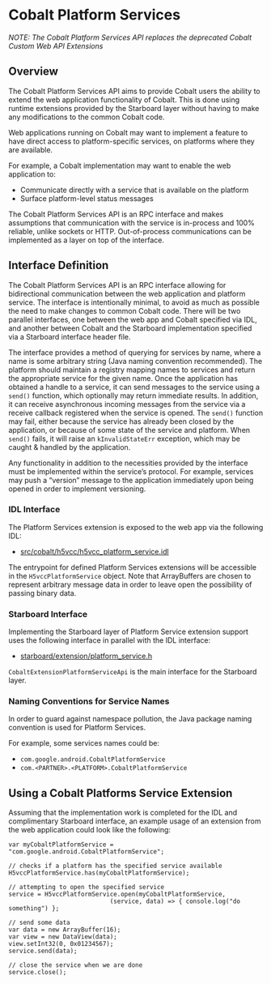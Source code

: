 # Cobalt Platform Services

_NOTE: The Cobalt Platform Services API replaces the deprecated Cobalt Custom Web API Extensions_

## Overview

The Cobalt Platform Services API aims to provide Cobalt users the ability to
extend the web application functionality of Cobalt. This is done using runtime
extensions provided by the Starboard layer without having to make any
modifications to the common Cobalt code.

Web applications running on Cobalt may want to implement a feature to have
direct access to platform-specific services, on platforms where they are
available.

For example, a Cobalt implementation may want to enable the web application to:

*   Communicate directly with a service that is available on the platform
*   Surface platform-level status messages

The Cobalt Platform Services API is an RPC interface and makes assumptions that
communication with the service is in-process and 100% reliable, unlike sockets
or HTTP. Out-of-process communications can be implemented as a layer on top of
the interface.

## Interface Definition

The Cobalt Platform Services API is an RPC interface allowing for bidirectional
communication between the web application and platform service. The interface
is intentionally minimal, to avoid as much as possible the need to make changes
to common Cobalt code. There will be two parallel interfaces, one between the
web app and Cobalt specified via IDL, and another between Cobalt and the
Starboard implementation specified via a Starboard interface header file.

The interface provides a method of querying for services by name, where a name
is some arbitrary string (Java naming convention recommended). The platform
should maintain a registry mapping names to services and return the appropriate
service for the given name. Once the application has obtained a handle to a
service, it can send messages to the service using a `send()` function, which
optionally may return immediate results. In addition, it can receive
asynchronous incoming messages from the service via a receive callback
registered when the service is opened. The `send()` function may fail, either
because the service has already been closed by the application, or because of
some state of the service and platform. When `send()` fails, it will raise an
`kInvalidStateErr` exception, which may be caught & handled by the application.

Any functionality in addition to the necessities provided by the interface must
be implemented within the service’s protocol.  For example, services may push a
“version” message to the application immediately upon being opened in order to
implement versioning.

### IDL Interface

The Platform Services extension is exposed to the web app via the following IDL:

*   [src/cobalt/h5vcc/h5vcc\_platform\_service.idl](../h5vcc/h5vcc_platform_service.idl)

The entrypoint for defined Platform Services extensions will be accessible in
the `H5vccPlatformService` object. Note that ArrayBuffers are chosen to
represent arbitrary message data in order to leave open the possibility of
passing binary data.

### Starboard Interface

Implementing the Starboard layer of Platform Service extension support uses the
following interface in parallel with the IDL interface:

*   [starboard/extension/platform\_service.h](../extension/platform_service.h)

`CobaltExtensionPlatformServiceApi` is the main interface for the Starboard
layer.

### Naming Conventions for Service Names

In order to guard against namespace pollution, the Java package naming
convention is used for Platform Services.

For example, some services names could be:

*   `com.google.android.CobaltPlatformService`
*   `com.<PARTNER>.<PLATFORM>.CobaltPlatformService`

## Using a Cobalt Platforms Service Extension

Assuming that the implementation work is completed for the IDL and
complimentary Starboard interface, an example usage of an extension from the
web application could look like the following:

```
var myCobaltPlatformService = "com.google.android.CobaltPlatformService";

// checks if a platform has the specified service available
H5vccPlatformService.has(myCobaltPlatformService);

// attempting to open the specified service
service = H5vccPlatformService.open(myCobaltPlatformService,
                            (service, data) => { console.log("do something") };

// send some data
var data = new ArrayBuffer(16);
var view = new DataView(data);
view.setInt32(0, 0x01234567);
service.send(data);

// close the service when we are done
service.close();
```
